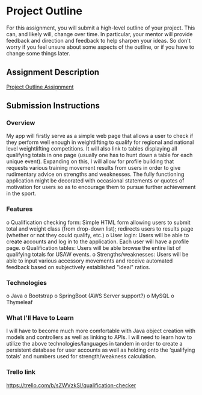 # Project Outline
For this assignment, you will submit a high-level outline of your project. This can, and likely will, change over time. In particular, your mentor will provide feedback and direction and feedback to help sharpen your ideas. So don't worry if you feel unsure about some aspects of the outline, or if you have to change some things later.

## Assignment Description
[Project Outline Assignment](https://education.launchcode.org/liftoff/assignments/project-outline/)

## Submission Instructions

### Overview
My app will firstly serve as a simple web page that allows a user to check if they perform well enough in weightlifting to qualify for regional and national level weightlifting competitions.  It will also link to tables displaying all qualifying totals in one page (usually one has to hunt down a table for each unique event).  Expanding on this, I will allow for profile building that requests various training movement results from users in order to give rudimentary advice on strengths and weaknesses.  The fully functioning application might be decorated with occasional statements or quotes of motivation for users so as to encourage them to pursue further achievement in the sport.

### Features
o	Qualification checking form: Simple HTML form allowing users to submit total and weight class (from drop-down list); redirects users to results page (whether or not they could qualify, etc.)
o	User login: Users will be able to create accounts and log in to the application. Each user will have a profile page.
o	Qualification tables: Users will be able browse the entire list of qualifying totals for USAW events.
o	Strengths/weaknesses: Users will be able to input various accessory movements and receive automated feedback based on subjectively established "ideal" ratios.

### Technologies
o	Java
o	Bootstrap
o	SpringBoot (AWS Server support?)
o	MySQL
o	Thymeleaf

### What I'll Have to Learn
I will have to become much more comfortable with Java object creation with models and controllers as well as linking to APIs.  I will need to learn how to utilize the above technologies/languages in tandem in order to create a persistent database for user accounts as well as holding onto the ‘qualifying totals’ and numbers used for strength/weakness calculation.

### Trello link
https://trello.com/b/sZWVzkSI/qualification-checker
